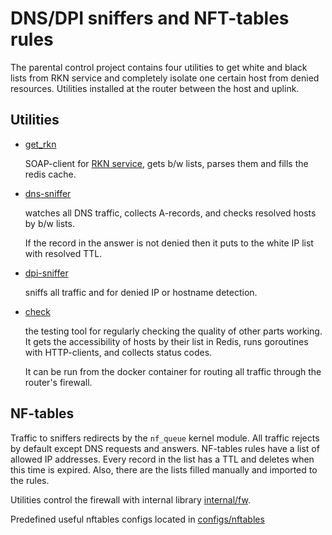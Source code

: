 # DNS/DPI sniffers and NFT-tables rules

The parental control project contains four utilities to get white and black lists from RKN service and 
completely isolate one certain host from denied resources. Utilities installed at the router between
the host and uplink.

## Utilities
 - [get_rkn](cmd/get_rkn)

    SOAP-client for [RKN service](https://vigruzki.rkn.gov.ru/services/OperatorRequest/?wsdl), 
    gets b/w lists, parses them and fills the redis cache.
    
 - [dns-sniffer](cmd/dns-sniffer)

    watches all DNS traffic, collects A-records, and checks resolved hosts by b/w lists.
    
    If the record in the answer is not denied then it puts to the white IP list with resolved TTL.

 - [dpi-sniffer](cmd/dpi-sniffer)

    sniffs all traffic and for denied IP or hostname detection.

 - [check](cmd/check)

    the testing tool for regularly checking the quality of other parts working. It gets the 
    accessibility of hosts by their list in Redis, runs goroutines with HTTP-clients, and collects status codes.

    It can be run from the docker container for routing all traffic through the router's firewall.

## NF-tables
Traffic to sniffers redirects by the `nf_queue` kernel module. All traffic rejects by default 
except DNS requests and answers. NF-tables rules have a list of allowed IP addresses. 
Every record in the list has a TTL and deletes when this time is expired.
Also, there are the lists filled manually and imported to the rules.

Utilities control the firewall with internal library [internal/fw](internal/fw).

Predefined useful nftables configs located in [configs/nftables](configs/nftables)
